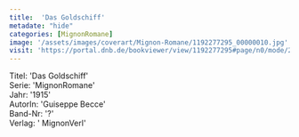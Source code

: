 ```yaml
---
title:  'Das Goldschiff'
metadate: "hide"
categories: [MignonRomane]
image: '/assets/images/coverart/Mignon-Romane/1192277295_00000010.jpg'
visit: 'https://portal.dnb.de/bookviewer/view/1192277295#page/n0/mode/2up'
---
```

Titel: 'Das Goldschiff' <br>
Serie: 'MignonRomane' <br>
Jahr: '1915' <br>
AutorIn: 'Guiseppe Becce' <br>
Band-Nr: '?' <br>
Verlag: ' MignonVerl'